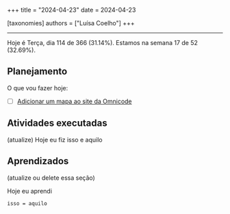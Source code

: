 +++
title = "2024-04-23"
date = 2024-04-23

[taxonomies]
authors = ["Luísa Coelho"]
+++

---

Hoje é Terça, dia 114 de 366 (31.14%). Estamos na semana 17 de 52 (32.69%).

## Planejamento

O que vou fazer hoje:

- [ ] [Adicionar um mapa ao site da Omnicode](https://github.com/OmnicodeSolutions/website/issues/128)

## Atividades executadas

(atualize) Hoje eu fiz isso e aquilo

## Aprendizados

(atualize ou delete essa seção)

Hoje eu aprendi
```
isso = aquilo
```
